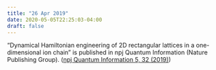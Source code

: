 ```yaml
---
title: "26 Apr 2019"
date: 2020-05-05T22:25:03-04:00
draft: false
---
```


“Dynamical Hamiltonian engineering of 2D rectangular lattices in a one-dimensional ion chain” is published in npj Quantum Information (Nature Publishing Group). (<a href="https://www.nature.com/articles/s41534-019-0147-x" target="_blank">npj Quantum Information 5, 32 (2019)</a>)
